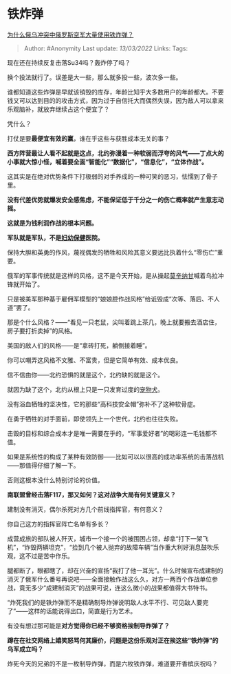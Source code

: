# 铁炸弹
[为什么俄乌冲突中俄罗斯空军大量使用铁炸弹？](https://www.zhihu.com/question/520493969/answer/2385266217)

> Author: #Anonymity
> Last update: *13/03/2022*
> Links:
> Tags:

现在还在持续反复击落Su34吗？轰炸停了吗？

换个投法就行了。误差是大一些，那么就多投一些，波次多一些。

谁都知道这些炸弹是早就该销毁的库存，年龄比知乎大多数用户的年龄都大。不要钱又可以达到目的的攻击方式，因为过于自信托大而偶然失误，因为敌人可以拿来乐观脑补，就放弃继续占这个便宜了？

凭什么？

打仗是要**最便宜有效的赢**，谁在乎这些与获胜成本无关的事？

**西方阵营最让人看不起就是这点，北约弥漫着一种软弱而浮夸的风气——丁点大的小事就大惊小怪，喊着要全面“智能化”“数据化”，“信息化”，“立体作战”。**

这其实是在绝对优势条件下打极弱的对手养成的一种可笑的恶习，怯懦到了骨子里。

**没有代差优势就爆发安全感焦虑，不能保证低于千分之一的伤亡概率就产生意志动摇。**

**这就是为钱利润作战的根本问题。**

**军队就是军队，不是[妇幼保健](https://www.zhihu.com/search?q=%E5%A6%87%E5%B9%BC%E4%BF%9D%E5%81%A5&search_source=Entity&hybrid_search_source=Entity&hybrid_search_extra=%7B%22sourceType%22%3A%22answer%22%2C%22sourceId%22%3A2385266217%7D)医院。**

保持大胆和英勇的作风，蔑视偶发的牺牲和风险其意义要远比执着什么“零伤亡”重要。

俄军的军事传统就是这样的风格，这不是今天开始，是从操起[莫辛纳甘](https://www.zhihu.com/search?q=%E8%8E%AB%E8%BE%9B%E7%BA%B3%E7%94%98&search_source=Entity&hybrid_search_source=Entity&hybrid_search_extra=%7B%22sourceType%22%3A%22answer%22%2C%22sourceId%22%3A2385266217%7D)喊着乌拉冲锋就开始了。

只是被美军那种基于雇佣军模型的“娘娘腔作战风格”给诋毁成“次等、落后、不人道”罢了。

那是个什么风格？——“看见一只老鼠，尖叫着跳上茶几，晚上就要搬去酒店住，房子要打折卖掉”的风格。

美国的敌人们的风格——是“拿砖打死，躺倒接着睡”。

你可以嘲弄这风格不文雅、不富贵，但是它简单有效、成本优良。

信不信由你——北约恐惧的就是这个，北约缺的就是这个。

就因为缺了这个，北约从根上只是一只发育过度的[宠物犬](https://www.zhihu.com/search?q=%E5%AE%A0%E7%89%A9%E7%8A%AC&search_source=Entity&hybrid_search_source=Entity&hybrid_search_extra=%7B%22sourceType%22%3A%22answer%22%2C%22sourceId%22%3A2385266217%7D)。

没有浴血牺牲的坚决性，它的那些“高科技安全帽”弥补不了这种软骨症。

在勇于牺牲的对手面前，即使领先上一个世代，北约也往往失败。

击毁的目标和综合成本才是唯一需要在乎的，“军事爱好者”的喝彩连一毛钱都不值。

如果是系统性的构成了某种有效防御——比如可以以很高的成功率系统的击落战机——那值得仔细了解一下。

否则这根本没什么特别讨论的价值。

**南联盟曾经击落F117，那又如何？这对战争大局有何关键意义？**

建制没有消灭，偶尔杀死对方几个前线指挥官，有何意义？

你自己这方的指挥官阵亡名单有多长？

成营成旅的部队被人歼灭，城市一个接一个的被围困占领，却拿“打下一架飞机”，“炸毁两辆坦克”，“捡到几个被人抛弃的故障车辆”当作重大利好消息鼓吹乐观，这不过是苦中作乐。

腿都断了，眼都瞎了，却在兴奋的宣扬“我打了他一耳光”。什么时候宣布成建制的消灭了俄军什么番号再说吧——全面接触作战这么久，对方一两百个作战单位参战，竟无多少“成建制消灭”的战果可说，连这么微小的战果都值得大书特书。

“炸死我们的是铁炸弹而不是精确制导炸弹说明敌人水平不行、可见敌人要完了”——这样的话能说得出口，简直是行为艺术。

有没有想过那可能是**对方觉得你已经不够资格挨制导炸弹了？**

**蹲在在社交网络上嬉笑怒骂何其廉价，问题是这份乐观对正在挨这些“铁炸弹”的乌军成立吗？**

炸死今天的兄弟的不是一枚制导炸弹，而是六枚铁炸弹，难道要开香槟庆祝吗？
